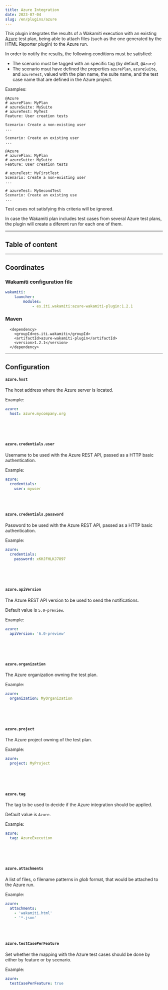 ```yaml
---
title: Azure Integration
date: 2023-07-04
slug: /en/plugins/azure
---
```


This plugin integrates the results of a Wakamiti execution with an existing
[Azure](https://azure.microsoft.com/) test plan, being able to attach files (such as the 
one generated by the HTML Reporter plugin) to the Azure run.

In order to notify the results, the following conditions must be satisfied:
- The scenario must be tagged with an specific tag (by default, `@Azure`)
- The scenario msut have defined the properties `azurePlan`, `azureSuite`, and `azureTest`,
valued with the plan name, the suite name, and the test case name that are defined in the Azure
project.

Examples:

```gherkin
@Azure
# azurePlan: MyPlan
# azureSuite: MySuite
# azureTest: MyTest
Feature: User creation tests

Scenario: Create a non-existing user
...

Scenario: Create an existing user
...
```

```gherkin
@Azure
# azurePlan: MyPlan
# azureSuite: MySuite
Feature: User creation tests

# azureTest: MyFirstTest
Scenario: Create a non-existing user
...

# azureTest: MySecondTest
Scenario: Create an existing use
...
```

Test cases not satisfying this criteria will be ignored.

In case the Wakamiti plan includes test cases from several Azure test plans, the plugin will create 
a diferent run for each one of them.

---
## Table of content

---
## Coordinates


### Wakamiti configuration file

```yaml
wakamiti:
    launcher:
        modules:
            - es.iti.wakamiti:azure-wakamiti-plugin:1.2.1
```

### Maven

```
  <dependency>
    <groupId>es.iti.wakamiti</groupId>
    <artifactId>azure-wakamiti-plugin</artifactId>
    <version>1.2.1</version>
  </dependency>
```

---
## Configuration


####  `azure.host`
The host address where the Azure server is located.

Example:

```yaml
azure:
  host: azure.mycompany.org
  
```

<br /><br />

####  `azure.credentials.user`
Username to be used with the Azure REST API, passed as a HTTP basic authentication.

Example:

```yaml
azure:
  credentials:
    user: myuser

```

<br /><br />

####  `azure.credentials.password`
Password to be used with the Azure REST API, passed as a HTTP basic authentication.

Example:

```yaml
azure:
  credentials:
    password: xKHJFHLKJ7897
  
```

<br /><br />

####  `azure.apiVersion`
The Azure REST API version to be used to send the notifications.

Default value is `5.0-preview`.

Example:

```yaml
azure:
  apiVersion: '6.0-preview'
  
```

<br /><br />

####  `azure.organization`
The Azure organization owning the test plan.

Example:

```yaml
azure:
  organization: MyOrganization
  
```

<br /><br />

####  `azure.project`
The Azure project owning of the test plan.

Example:

```yaml
azure:
  project: MyProject
  
```

<br /><br />

####  `azure.tag`
The tag to be used to decide if the Azure integration should be applied.

Default value is `Azure`.

Example:

```yaml
azure:
  tag: AzureExecution
  
```

<br /><br />

####  `azure.attachments`
A list of files, o filename patterns in _glob_ format, that would be attached to the Azure run.


Example:

```yaml
azure:
  attachments:
    - 'wakamiti.html'
    - '*.json'  
```

<br /><br />

#### `azure.testCasePerFeature`
Set whether the mapping with the Azure test cases should be done by either by feature or by scenario.

Example:
```yaml
azure:
  testCasePerFeature: true
```
